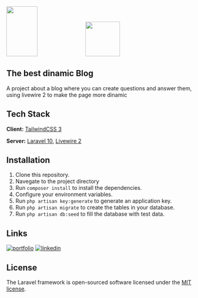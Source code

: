 
<div>
    <img src="https://raw.githubusercontent.com/laravel/art/master/logo-lockup/5%20SVG/2%20CMYK/1%20Full%20Color/laravel-logolockup-cmyk-red.svg" width="40%" height="130">
    <img src="https://th.bing.com/th/id/R.242b5f8354771de6c337e1c2adf2b180?rik=2ccfs6hJgPkIzQ&pid=ImgRaw&r=0" width="90" height="auto">  
</div>

## The best dinamic Blog
A project about a blog where you can create questions and answer them, using livewire 2 to make the page more dinamic

## Tech Stack
**Client:** [TailwindCSS 3](https://tailwindcss.com)

**Server:** [Laravel 10](https://laravel.com/), [Livewire 2](https://laravel-livewire.com/docs/2.x/quickstart)

## Installation
1. Clone this repository.
2. Navegate to the project directory
3. Run `composer install` to install the dependencies.
4. Configure your environment variables.
5. Run `php artisan key:generate` to generate an application key.
6. Run `php artisan migrate` to create the tables in your database.
7. Run `php artisan db:seed` to fill the database with test data.
  
## Links

[![portfolio](https://img.shields.io/badge/my_portfolio-000?style=for-the-badge&logo=ko-fi&logoColor=white)](https://angelprz008a.github.io/Portafolio/)
[![linkedin](https://img.shields.io/badge/linkedin-0A66C2?style=for-the-badge&logo=linkedin&logoColor=white)](https://www.linkedin.com/in/angel-programmer-junior/)

## License
The Laravel framework is open-sourced software licensed under the [MIT license](https://opensource.org/licenses/MIT).


